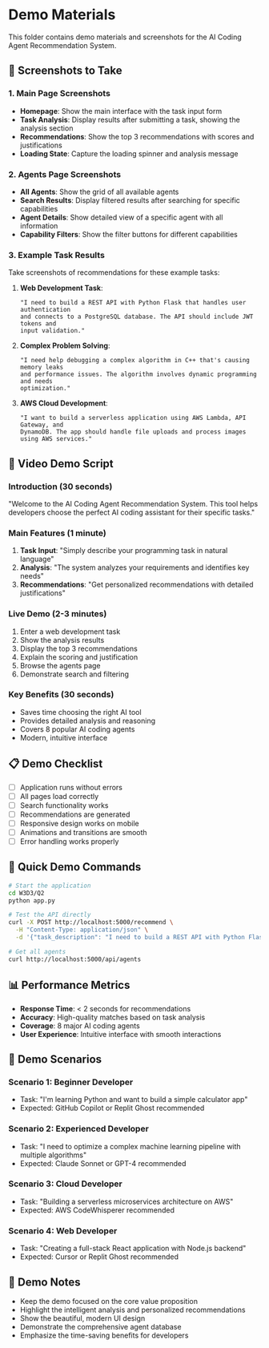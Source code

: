 # Demo Materials

This folder contains demo materials and screenshots for the AI Coding Agent Recommendation System.

## 📸 Screenshots to Take

### 1. Main Page Screenshots
- **Homepage**: Show the main interface with the task input form
- **Task Analysis**: Display results after submitting a task, showing the analysis section
- **Recommendations**: Show the top 3 recommendations with scores and justifications
- **Loading State**: Capture the loading spinner and analysis message

### 2. Agents Page Screenshots
- **All Agents**: Show the grid of all available agents
- **Search Results**: Display filtered results after searching for specific capabilities
- **Agent Details**: Show detailed view of a specific agent with all information
- **Capability Filters**: Show the filter buttons for different capabilities

### 3. Example Task Results
Take screenshots of recommendations for these example tasks:

1. **Web Development Task**:
   ```
   "I need to build a REST API with Python Flask that handles user authentication 
   and connects to a PostgreSQL database. The API should include JWT tokens and 
   input validation."
   ```

2. **Complex Problem Solving**:
   ```
   "I need help debugging a complex algorithm in C++ that's causing memory leaks 
   and performance issues. The algorithm involves dynamic programming and needs 
   optimization."
   ```

3. **AWS Cloud Development**:
   ```
   "I want to build a serverless application using AWS Lambda, API Gateway, and 
   DynamoDB. The app should handle file uploads and process images using AWS services."
   ```

## 🎥 Video Demo Script

### Introduction (30 seconds)
"Welcome to the AI Coding Agent Recommendation System. This tool helps developers choose the perfect AI coding assistant for their specific tasks."

### Main Features (1 minute)
1. **Task Input**: "Simply describe your programming task in natural language"
2. **Analysis**: "The system analyzes your requirements and identifies key needs"
3. **Recommendations**: "Get personalized recommendations with detailed justifications"

### Live Demo (2-3 minutes)
1. Enter a web development task
2. Show the analysis results
3. Display the top 3 recommendations
4. Explain the scoring and justification
5. Browse the agents page
6. Demonstrate search and filtering

### Key Benefits (30 seconds)
- Saves time choosing the right AI tool
- Provides detailed analysis and reasoning
- Covers 8 popular AI coding agents
- Modern, intuitive interface

## 📋 Demo Checklist

- [ ] Application runs without errors
- [ ] All pages load correctly
- [ ] Search functionality works
- [ ] Recommendations are generated
- [ ] Responsive design works on mobile
- [ ] Animations and transitions are smooth
- [ ] Error handling works properly

## 🚀 Quick Demo Commands

```bash
# Start the application
cd W3D3/Q2
python app.py

# Test the API directly
curl -X POST http://localhost:5000/recommend \
  -H "Content-Type: application/json" \
  -d '{"task_description": "I need to build a REST API with Python Flask"}'

# Get all agents
curl http://localhost:5000/api/agents
```

## 📊 Performance Metrics

- **Response Time**: < 2 seconds for recommendations
- **Accuracy**: High-quality matches based on task analysis
- **Coverage**: 8 major AI coding agents
- **User Experience**: Intuitive interface with smooth interactions

## 🎯 Demo Scenarios

### Scenario 1: Beginner Developer
- Task: "I'm learning Python and want to build a simple calculator app"
- Expected: GitHub Copilot or Replit Ghost recommended

### Scenario 2: Experienced Developer
- Task: "I need to optimize a complex machine learning pipeline with multiple algorithms"
- Expected: Claude Sonnet or GPT-4 recommended

### Scenario 3: Cloud Developer
- Task: "Building a serverless microservices architecture on AWS"
- Expected: AWS CodeWhisperer recommended

### Scenario 4: Web Developer
- Task: "Creating a full-stack React application with Node.js backend"
- Expected: Cursor or Replit Ghost recommended

## 📝 Demo Notes

- Keep the demo focused on the core value proposition
- Highlight the intelligent analysis and personalized recommendations
- Show the beautiful, modern UI design
- Demonstrate the comprehensive agent database
- Emphasize the time-saving benefits for developers 